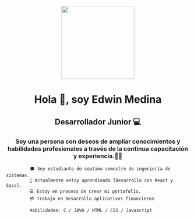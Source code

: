 </div>
<div align="center"><img align="center" src="https://media.giphy.com/media/v1.Y2lkPTc5MGI3NjExYTQ2OTc4MzQxMDAwYjQ4NzhiMmJkMDA2YTk2ZGUzNjA5MDk1N2NhMyZjdD1n/2IudUHdI075HL02Pkk/giphy.gif" width="200" /></div>

<h1 align="center" > Hola 👋, soy Edwin Medina </h1>   
<h2 align="center">Desarrollador Junior 💻</h2>
<h3 align="center" >
Soy una persona con deseos de ampliar conocimientos
             y habilidades profesionales a través de la continua
             capacitación y experiencia.👨‍💻
</h3>
</div>


             🎓 Soy estudiante de septimo semestre de ingeniería de sistemas.
             🌱 Actualmente estoy aprendiendo [Desarrollo con React y Sass].
             💻 Estoy en proceso de crear mi portafolio.
             💳 Trabajo en Desarrollo aplicativos financieros

             Habilidades: C / JAVA / HTML / CSS / Javascript






